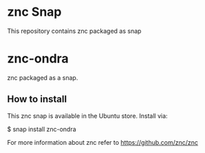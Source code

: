 # znc Snap

This repository contains znc packaged as snap

# znc-ondra

znc packaged as a snap.
## How to install

This znc snap is available in the Ubuntu store. Install via:

$ snap install znc-ondra

For more information about znc refer to https://github.com/znc/znc
